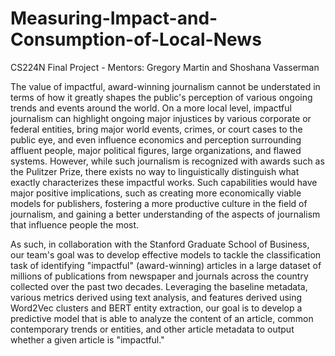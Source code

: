 # Measuring-Impact-and-Consumption-of-Local-News
CS224N Final Project - Mentors: Gregory Martin and Shoshana Vasserman

The value of impactful, award-winning journalism cannot be understated in terms of how it greatly shapes the public's perception of various ongoing trends and events around the world. On a more local level, impactful journalism can highlight ongoing major injustices by various corporate or federal entities, bring major world events, crimes, or court cases to the public eye, and even influence economics and perception surrounding affluent people, major political figures, large organizations, and flawed systems. However, while such journalism is recognized with awards such as the Pulitzer Prize, there exists no way to linguistically distinguish what exactly characterizes these impactful works. Such capabilities would have major positive implications, such as creating more economically viable models for publishers, fostering a more productive culture in the field of journalism, and gaining a better understanding of the aspects of journalism that influence people the most.  

As such, in collaboration with the Stanford Graduate School of Business, our team's goal was to develop effective models to tackle the classification task of identifying "impactful" (award-winning) articles in a large dataset of millions of publications from newspaper and journals across the country collected over the past two decades.  Leveraging the baseline metadata, various metrics derived using text analysis, and features derived using Word2Vec clusters and BERT entity extraction, our goal is to develop a predictive model that is able to analyze the content of an article, common contemporary trends or entities, and other article metadata to output whether a given article is "impactful." 

